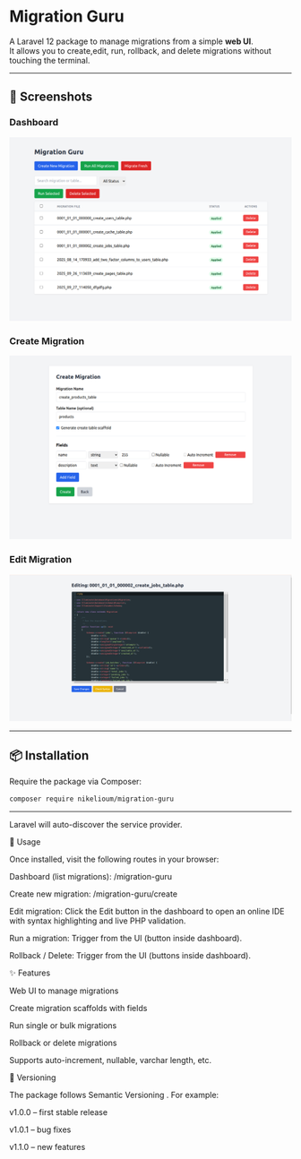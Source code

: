 # Migration Guru

A Laravel 12 package to manage migrations from a simple **web UI**.  
It allows you to create,edit, run, rollback, and delete migrations without touching the terminal.

---

## 📸 Screenshots

### Dashboard
![Migration Guru Dashboard](docs/doc1.png)

### Create Migration
![Create Migration UI](docs/doc2.png)

### Edit Migration
![Create Migration UI](docs/doc3.png)

---

## 📦 Installation

Require the package via Composer:

```bash
composer require nikelioum/migration-guru
```

---

Laravel will auto-discover the service provider.

🚀 Usage

Once installed, visit the following routes in your browser:

Dashboard (list migrations):
/migration-guru

Create new migration:
/migration-guru/create

Edit migration:
Click the Edit button in the dashboard to open an online IDE with syntax highlighting and live PHP validation.

Run a migration:
Trigger from the UI (button inside dashboard).

Rollback / Delete:
Trigger from the UI (buttons inside dashboard).

✨ Features

Web UI to manage migrations

Create migration scaffolds with fields

Run single or bulk migrations

Rollback or delete migrations

Supports auto-increment, nullable, varchar length, etc.

🔖 Versioning

The package follows Semantic Versioning
.
For example:

v1.0.0 – first stable release

v1.0.1 – bug fixes

v1.1.0 – new features